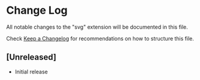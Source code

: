 # Change Log

All notable changes to the "svg" extension will be documented in this file.

Check [Keep a Changelog](http://keepachangelog.com/) for recommendations on how to structure this file.

## [Unreleased]

- Initial release